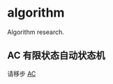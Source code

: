 # algorithm

Algorithm research.

## AC 有限状态自动状态机

请移步 [AC](https://github.com/hy0kl/algorithm/tree/master/AC)
